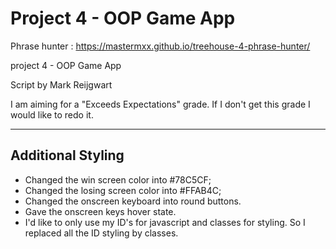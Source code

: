 # Project 4 - OOP Game App
Phrase hunter : https://mastermxx.github.io/treehouse-4-phrase-hunter/

project 4 - OOP Game App

Script by Mark Reijgwart

 I am aiming for a "Exceeds Expectations" grade.
 If I don't get this grade I would like to redo it.
 
 ******************************************
 
 ## Additional Styling
- Changed the win screen color into #78C5CF;
- Changed the losing screen color into #FFAB4C;
- Changed the onscreen keyboard into round buttons.
- Gave the onscreen keys hover state.
- I'd like to only use my ID's for javascript and classes for styling. So I replaced all the ID styling by classes.
